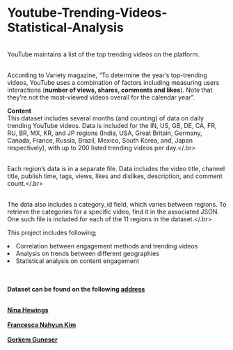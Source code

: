 # Youtube-Trending-Videos-Statistical-Analysis

<br>YouTube maintains a list of the top trending videos on the platform. </br>

<br>According to Variety magazine, “To determine the year’s top-trending videos, YouTube uses a combination of factors including measuring users interactions (<b>number of views, shares, comments and likes</b>). Note that they’re not the most-viewed videos overall for the calendar year”.</br>

<b>Content</b>
<br>This dataset includes several months (and counting) of data on daily trending YouTube videos. Data is included for the IN, US, GB, DE, CA, FR, RU, BR, MX, KR, and JP regions (India, USA, Great Britain, Germany, Canada, France, Russia, Brazil, Mexico, South Korea, and, Japan respectively), with up to 200 listed trending videos per day.</.br>

<br>Each region’s data is in a separate file. Data includes the video title, channel title, publish time, tags, views, likes and dislikes, description, and comment count.</.br>

<br>The data also includes a category_id field, which varies between regions. To retrieve the categories for a specific video, find it in the associated JSON. One such file is included for each of the 11 regions in the dataset.</.br>


This project includes following;
<li>Correlation between engagement methods and trending videos </li>
<li>Analysis on trends between different geographies</li>
<li>Statistical analysis on content engagement</li>
<br> </br>

<b>Dataset can be found on the following [address](https://www.kaggle.com/rsrishav/youtube-trending-video-dataset)</b>


<br><b>[Nina Hewings](https://www.linkedin.com/in/nina-hewings-1405a57b/?originalSubdomain=nl)</b></br>
<br><b>[Francesca Nahyun Kim](https://www.linkedin.com/in/francescakim)</b></br>
<br><b>[Gorkem Guneser](https://www.linkedin.com/in/gorkemguneser/)</b></br>



